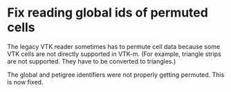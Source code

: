 # Fix reading global ids of permuted cells

The legacy VTK reader sometimes has to permute cell data because some VTK
cells are not directly supported in VTK-m. (For example, triangle strips
are not supported. They have to be converted to triangles.)

The global and petigree identifiers were not properly getting permuted.
This is now fixed.

